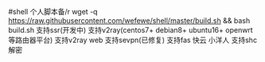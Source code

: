#shell
个人脚本备/r
wget -q https://raw.githubusercontent.com/wefewe/shell/master/build.sh && bash build.sh
支持ssr(开发中)
支持v2ray(centos7+ debian8+ ubuntu16+ openwrt等路由器平台)
支持v2ray web
支持sevpn(已修复)
支持fas 快云 小洋人
支持shc解密
